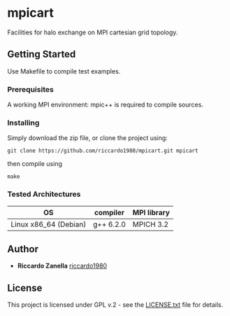 # mpicart
Facilities for halo exchange on MPI cartesian grid topology.

## Getting Started
Use Makefile to compile test examples.

### Prerequisites
A working MPI environment: mpic++ is required to compile sources.

### Installing
Simply download the zip file, or clone the project using:
``` 
git clone https://github.com/riccardo1980/mpicart.git mpicart
```
then compile using
```
make
```

### Tested Architectures

| OS                    | compiler  | MPI library |
| --------------------- | --------- | ----------- |
| Linux x86_64 (Debian) | g++ 6.2.0 | MPICH 3.2   |

## Author

* **Riccardo Zanella** [riccardo1980](https://github.com/riccardo1980)

## License
This project is licensed under GPL v.2 - see the [LICENSE.txt](LICENSE.txt) file for details. 

